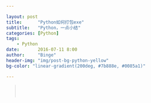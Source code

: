 ```yaml
---

layout: post
title:      "Python如何打包exe"
subtitle:   "Python，一点小结"
categories: [Python]
tags:       
    - Python
date:       2016-07-11 8:00
author:     "Binge"
header-img: "img/post-bg-python-yellow"
bg-color: "linear-gradient(200deg, #7b888e, #0085a1)"

---
```


><br /><br />
